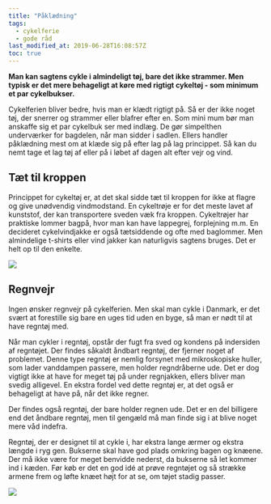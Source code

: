 ```yaml
---
title: "Påklædning"
tags:
  - cykelferie
  - gode råd
last_modified_at: 2019-06-28T16:08:57Z
toc: true
---
```


**Man kan sagtens cykle i almindeligt tøj, bare det ikke strammer. Men typisk er det mere behageligt at køre med rigtigt cykeltøj - som minimum et par cykelbukser.**

Cykelferien bliver bedre, hvis man er klædt rigtigt på. Så er der ikke noget tøj, der snerrer og strammer eller blafrer efter en. Som mini mum bør man anskaffe sig et par cykelbuk ser med indlæg. De gør simpelthen underværker for bagdelen, når man sidder i sadlen. Ellers handler påklædning mest om at klæde sig på efter lag på lag princippet. Så kan du nemt tage et lag tøj af eller på i løbet af dagen alt efter vejr og vind. 

## Tæt til kroppen

Princippet for cykeltøj er, at det skal sidde tæt til kroppen for ikke at flagre og give unødvendig vindmodstand. En cykeltrøje er for det meste lavet af kunststof, der kan transportere sveden væk fra kroppen. Cykeltrøjer har praktiske lommer bagpå, hvor man kan have lappegrej, forplejning m.m. En decideret cykelvindjakke er også tætsiddende og ofte med baglommer. Men almindelige t-shirts eller vind jakker kan naturligvis sagtens bruges. Det er helt op til den enkelte. 

<a href="https://www.partner-ads.com/dk/klikbanner.php?partnerid=28187&bannerid=53264" target="_blank" rel="nofollow noopener"> <img src="https://www.partner-ads.com/dk/visbanner.php?partnerid=28187&bannerid=53264" border="0"></a>

## Regnvejr

Ingen ønsker regnvejr på cykelferien. Men skal man cykle i Danmark, er det svært at forestille sig bare en uges tid uden en byge, så man er nødt til at have regntøj med. 

Når man cykler i regntøj, opstår der fugt fra sved og kondens på indersiden af regntøjet. Der findes såkaldt åndbart regntøj, der fjerner noget af problemet. Denne type regntøj er nemlig forsynet med mikroskopiske huller, som lader vanddampen passere, men holder regndråberne ude. Det er dog vigtigt ikke at have for meget tøj på under regnjakken, ellers bliver man svedig alligevel. En ekstra fordel ved dette regntøj er, at det også er behageligt at have på, når det ikke regner. 

Der findes også regntøj, der bare holder regnen ude. Det er en del billigere end det åndbare regntøj, men til gengæld må man finde sig i at blive noget mere våd indefra. 

Regntøj, der er designet til at cykle i, har ekstra lange ærmer og ekstra længde i ryg gen. Bukserne skal have god plads omkring bagen og knæene. Der må ikke være for meget benvidde nederst, da bukserne så let kommer ind i kæden. Før køb er det en god idé at prøve regntøjet og så strække armene frem og løfte knæet højt for at se, om tøjet stadig passer. 

<a href="https://www.partner-ads.com/dk/klikbanner.php?partnerid=28187&bannerid=59787" target="_blank" rel="nofollow noopener"> <img src="https://www.partner-ads.com/dk/visbanner.php?partnerid=28187&bannerid=59787" border="0"></a>
